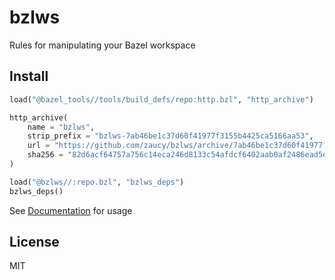 # bzlws

Rules for manipulating your Bazel workspace

## Install

```python
load("@bazel_tools//tools/build_defs/repo:http.bzl", "http_archive")

http_archive(
    name = "bzlws",
    strip_prefix = "bzlws-7ab46be1c37d60f41977f3155b4425ca5166aa53",
    url = "https://github.com/zaucy/bzlws/archive/7ab46be1c37d60f41977f3155b4425ca5166aa53.zip",
    sha256 = "82d6acf64757a756c14eca246d8133c54afdcf6402aab0af2486ead5e61fa9eb",
)

load("@bzlws//:repo.bzl", "bzlws_deps")
bzlws_deps()
```

See [Documentation](docs/index.md) for usage

## License

MIT
